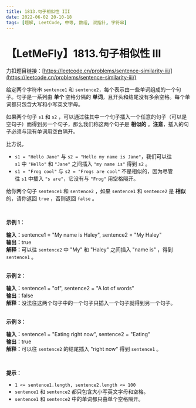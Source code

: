 ```yaml
---
title: 1813.句子相似性 III
date: 2022-06-02 20-10-18
tags: [题解, LeetCode, 中等, 数组, 双指针, 字符串]
---
```


# 【LetMeFly】1813.句子相似性 III

力扣题目链接：[https://leetcode.cn/problems/sentence-similarity-iii/](https://leetcode.cn/problems/sentence-similarity-iii/)

<p>给定两个字符串&nbsp;<code>sentence1</code>&nbsp;和&nbsp;<code>sentence2</code>，每个表示由一些单词组成的一个句子。句子是一系列由&nbsp;<strong>单个 </strong>空格分隔的&nbsp;<strong>单词</strong>，且开头和结尾没有多余空格。每个单词都只包含大写和小写英文字母。</p>

<p>如果两个句子&nbsp;<code>s1</code>&nbsp;和&nbsp;<code>s2</code>&nbsp;，可以通过往其中一个句子插入一个任意的句子（可以是空句子）而得到另一个句子，那么我们称这两个句子是 <strong>相似的</strong>&nbsp;。<strong>注意</strong>，插入的句子必须与现有单词用空白隔开。&nbsp;</p>

<p>比方说，</p>

<ul>
	<li><code>s1 = "Hello Jane"</code> 与&nbsp;<code>s2 = "Hello my name is Jane"</code>，我们可以往 <code>s1</code>&nbsp;中&nbsp;<code>"Hello"</code> 和&nbsp;<code>"Jane"</code>&nbsp;之间插入&nbsp;<code>"my name is"</code>&nbsp;得到 <code>s2</code>&nbsp;。</li>
	<li><code>s1 = "Frog cool"</code>&nbsp;与 <code>s2 = "Frogs are cool"</code>&nbsp;不是相似的，因为尽管往&nbsp;<code>s1</code>&nbsp;中插入&nbsp;<code>"s are"</code>，它没有与&nbsp;<code>"Frog"</code>&nbsp;用空格隔开。</li>
</ul>

<p>给你两个句子&nbsp;<code>sentence1</code> 和&nbsp;<code>sentence2</code>&nbsp;，如果<em>&nbsp;</em><code>sentence1</code> 和<em>&nbsp;</em><code>sentence2</code> 是 <strong>相似</strong> 的，请你返回&nbsp;<code>true</code>&nbsp;，否则返回&nbsp;<code>false</code>&nbsp;。</p>

<p>&nbsp;</p>

<p><strong>示例 1：</strong></p>

<div class="example-block"><b>输入：</b>sentence1 = "My name is Haley", sentence2 = "My Haley"</div>

<div class="example-block"><b>输出：</b>true</div>

<div class="example-block"><b>解释：</b>可以往 <code>sentence2</code> 中 "My" 和 "Haley" 之间插入 "name is" ，得到 <code>sentence1</code> 。</div>

<div class="example-block">&nbsp;</div>

<p><strong>示例 2：</strong></p>

<div class="example-block"><b>输入：</b>sentence1 = "of", sentence2 = "A lot of words"</div>

<div class="example-block"><b>输出：</b>false</div>

<div class="example-block"><strong>解释：</strong>没法往这两个句子中的一个句子只插入一个句子就得到另一个句子。</div>

<div class="example-block">&nbsp;</div>

<p><strong>示例 3：</strong></p>

<div class="example-block"><b>输入：</b>sentence1 = "Eating right now", sentence2 = "Eating"</div>

<div class="example-block"><b>输出：</b>true</div>

<div class="example-block"><b>解释：</b>可以往 <code>sentence2</code> 的结尾插入 "right now" 得到 <code>sentence1</code> 。</div>

<p>&nbsp;</p>

<p><strong>提示：</strong></p>

<ul>
	<li><code>1 &lt;= sentence1.length, sentence2.length &lt;= 100</code></li>
	<li><code>sentence1</code>&nbsp;和&nbsp;<code>sentence2</code>&nbsp;都只包含大小写英文字母和空格。</li>
	<li><code>sentence1</code>&nbsp;和&nbsp;<code>sentence2</code>&nbsp;中的单词都只由单个空格隔开。</li>
</ul>


    
